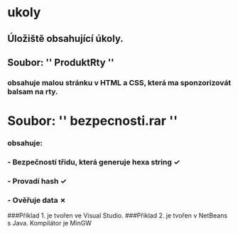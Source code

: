 # ukoly
## Úložiště obsahující úkoly.








##  Soubor: '' ProduktRty '' 
### obsahuje malou stránku v HTML a CSS, která ma sponzorizovát balsam na rty.








# Soubor: '' bezpecnosti.rar '' 
### obsahuje: 
### - **Bezpečností třidu, která generuje hexa string ✓**
### - **Provadí hash ✓**
### - **Ověřuje data ✗**

###Příklad 1. je tvořen ve Visual Studio.
###Přiklad 2. je tvořen v NetBeans s Java. Kompilátor je MinGW




